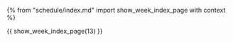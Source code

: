 {% from "schedule/index.md" import show_week_index_page with context %}

{{ show_week_index_page(13) }}
